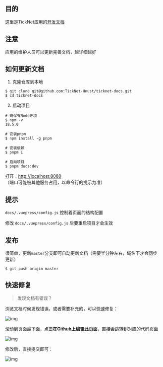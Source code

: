 ## 目的

这里是TickNet应用的[开发文档](https://ticknet-docs.vercel.app)

## 注意

应用的维护人员可以更新完善文档，越详细越好

## 如何更新文档

1. 克隆仓库到本地

```shell
$ git clone git@github.com:TickNet-Hnust/ticknet-docs.git
$ cd ticknet-docs
```

2. 启动项目

```shell
# 确保有Node环境
$ npm -v
18.5.0

# 安装pnpm
$ npm install -g pnpm

# 安装依赖
$ pnpm i

# 启动项目
$ pnpm docs:dev
```

打开：<http://localhost:8080> （端口可能被其他服务占用，以命令行的提示为准）

## 提示

`docs/.vuepress/config.js` 控制着页面的结构配置

修改 `docs/.vuepress/config.js` 后要重启项目才会生效

## 发布

很简单，更新`master`分支即可自动更新文档（需要半分钟左右，域名下才会同步更新）

```
$ git push origin master
```

## 快速修复

> 发现文档有错误？

浏览文档时候发现错误，或者需要补充的，可以快速修复：

![img](https://img-blog.csdnimg.cn/093355d5f95647989b966cb1baec606e.png)

滚动到页面最下面，点击**在Github上编辑此页面**，直接会跳转到对应的代码页面

![img](https://img-blog.csdnimg.cn/580048e1ad784cbfad93ae2b44919b3a.png)

修改后，直接提交即可：

![img](https://img-blog.csdnimg.cn/4f2d5d1ba6d54b95bc6d3bb64a010499.png)
